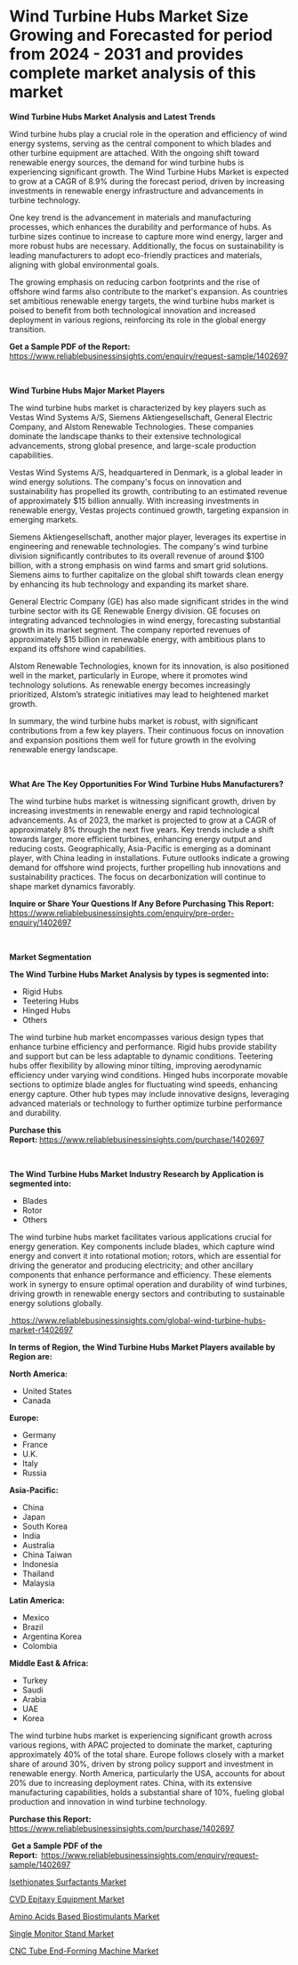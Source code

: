<p><h1>Wind Turbine Hubs Market Size Growing and Forecasted for period from 2024 - 2031 and provides complete market analysis of this market</h1></p><p><strong>Wind Turbine Hubs Market Analysis and Latest Trends</strong></p>
<p><p>Wind turbine hubs play a crucial role in the operation and efficiency of wind energy systems, serving as the central component to which blades and other turbine equipment are attached. With the ongoing shift toward renewable energy sources, the demand for wind turbine hubs is experiencing significant growth. The Wind Turbine Hubs Market is expected to grow at a CAGR of 8.9% during the forecast period, driven by increasing investments in renewable energy infrastructure and advancements in turbine technology.</p><p>One key trend is the advancement in materials and manufacturing processes, which enhances the durability and performance of hubs. As turbine sizes continue to increase to capture more wind energy, larger and more robust hubs are necessary. Additionally, the focus on sustainability is leading manufacturers to adopt eco-friendly practices and materials, aligning with global environmental goals. </p><p>The growing emphasis on reducing carbon footprints and the rise of offshore wind farms also contribute to the market's expansion. As countries set ambitious renewable energy targets, the wind turbine hubs market is poised to benefit from both technological innovation and increased deployment in various regions, reinforcing its role in the global energy transition.</p></p>
<p><strong>Get a Sample PDF of the Report:&nbsp;</strong> <a href="https://www.reliablebusinessinsights.com/enquiry/request-sample/1402697?utm_campaign=1109&utm_medium=2&utm_source=Github&utm_content=ia&utm_term=23102024&utm_id=wind-turbine-hubs">https://www.reliablebusinessinsights.com/enquiry/request-sample/1402697</a></p>
<p>&nbsp;</p>
<p><strong>Wind Turbine Hubs Major Market Players</strong></p>
<p><p>The wind turbine hubs market is characterized by key players such as Vestas Wind Systems A/S, Siemens Aktiengesellschaft, General Electric Company, and Alstom Renewable Technologies. These companies dominate the landscape thanks to their extensive technological advancements, strong global presence, and large-scale production capabilities.</p><p>Vestas Wind Systems A/S, headquartered in Denmark, is a global leader in wind energy solutions. The company's focus on innovation and sustainability has propelled its growth, contributing to an estimated revenue of approximately $15 billion annually. With increasing investments in renewable energy, Vestas projects continued growth, targeting expansion in emerging markets.</p><p>Siemens Aktiengesellschaft, another major player, leverages its expertise in engineering and renewable technologies. The company's wind turbine division significantly contributes to its overall revenue of around $100 billion, with a strong emphasis on wind farms and smart grid solutions. Siemens aims to further capitalize on the global shift towards clean energy by enhancing its hub technology and expanding its market share.</p><p>General Electric Company (GE) has also made significant strides in the wind turbine sector with its GE Renewable Energy division. GE focuses on integrating advanced technologies in wind energy, forecasting substantial growth in its market segment. The company reported revenues of approximately $15 billion in renewable energy, with ambitious plans to expand its offshore wind capabilities.</p><p>Alstom Renewable Technologies, known for its innovation, is also positioned well in the market, particularly in Europe, where it promotes wind technology solutions. As renewable energy becomes increasingly prioritized, Alstom’s strategic initiatives may lead to heightened market growth.</p><p>In summary, the wind turbine hubs market is robust, with significant contributions from a few key players. Their continuous focus on innovation and expansion positions them well for future growth in the evolving renewable energy landscape.</p></p>
<p>&nbsp;</p>
<p><strong>What Are The Key Opportunities For Wind Turbine Hubs Manufacturers?</strong></p>
<p><p>The wind turbine hubs market is witnessing significant growth, driven by increasing investments in renewable energy and rapid technological advancements. As of 2023, the market is projected to grow at a CAGR of approximately 8% through the next five years. Key trends include a shift towards larger, more efficient turbines, enhancing energy output and reducing costs. Geographically, Asia-Pacific is emerging as a dominant player, with China leading in installations. Future outlooks indicate a growing demand for offshore wind projects, further propelling hub innovations and sustainability practices. The focus on decarbonization will continue to shape market dynamics favorably.</p></p>
<p><strong>Inquire or Share Your Questions If Any Before Purchasing This Report:</strong> <a href="https://www.reliablebusinessinsights.com/enquiry/pre-order-enquiry/1402697?utm_campaign=1109&utm_medium=2&utm_source=Github&utm_content=ia&utm_term=23102024&utm_id=wind-turbine-hubs">https://www.reliablebusinessinsights.com/enquiry/pre-order-enquiry/1402697</a></p>
<p>&nbsp;</p>
<p><strong>Market Segmentation</strong></p>
<p><strong>The Wind Turbine Hubs Market Analysis by types is segmented into:</strong></p>
<p><ul><li>Rigid Hubs</li><li>Teetering Hubs</li><li>Hinged Hubs</li><li>Others</li></ul></p>
<p><p>The wind turbine hub market encompasses various design types that enhance turbine efficiency and performance. Rigid hubs provide stability and support but can be less adaptable to dynamic conditions. Teetering hubs offer flexibility by allowing minor tilting, improving aerodynamic efficiency under varying wind conditions. Hinged hubs incorporate movable sections to optimize blade angles for fluctuating wind speeds, enhancing energy capture. Other hub types may include innovative designs, leveraging advanced materials or technology to further optimize turbine performance and durability.</p></p>
<p><strong>Purchase this Report:&nbsp;</strong><a href="https://www.reliablebusinessinsights.com/purchase/1402697?utm_campaign=1109&utm_medium=2&utm_source=Github&utm_content=ia&utm_term=23102024&utm_id=wind-turbine-hubs">https://www.reliablebusinessinsights.com/purchase/1402697</a></p>
<p>&nbsp;</p>
<p><strong>The Wind Turbine Hubs Market Industry Research by Application is segmented into:</strong></p>
<p><ul><li>Blades</li><li>Rotor</li><li>Others</li></ul></p>
<p><p>The wind turbine hubs market facilitates various applications crucial for energy generation. Key components include blades, which capture wind energy and convert it into rotational motion; rotors, which are essential for driving the generator and producing electricity; and other ancillary components that enhance performance and efficiency. These elements work in synergy to ensure optimal operation and durability of wind turbines, driving growth in renewable energy sectors and contributing to sustainable energy solutions globally.</p></p>
<p><a href="https://www.reliablebusinessinsights.com/global-wind-turbine-hubs-market-r1402697?utm_campaign=1109&utm_medium=2&utm_source=Github&utm_content=ia&utm_term=23102024&utm_id=wind-turbine-hubs">&nbsp;https://www.reliablebusinessinsights.com/global-wind-turbine-hubs-market-r1402697</a></p>
<p><strong>In terms of Region, the Wind Turbine Hubs Market Players available by Region are:</strong></p>
<p>
    <p> <strong> North America: </strong>
        <ul>
            <li>United States</li>
            <li>Canada</li>
        </ul>
        </p> 
    <p> <strong> Europe: </strong>
        <ul>
            <li>Germany</li>
            <li>France</li>
            <li>U.K.</li>
            <li>Italy</li>
            <li>Russia</li>
        </ul>
        </p> 
    <p> <strong> Asia-Pacific: </strong>
        <ul>
            <li>China</li>
            <li>Japan</li>
            <li>South Korea</li>
            <li>India</li>
            <li>Australia</li>
            <li>China Taiwan</li>
            <li>Indonesia</li>
            <li>Thailand</li>
            <li>Malaysia</li>
        </ul>
        </p> 
    <p> <strong> Latin America: </strong>
        <ul>
            <li>Mexico</li>
            <li>Brazil</li>
            <li>Argentina Korea</li>
            <li>Colombia</li>
        </ul>
        </p> 
    <p> <strong> Middle East & Africa: </strong>
        <ul>
            <li>Turkey</li>
            <li>Saudi</li>
            <li>Arabia</li>
            <li>UAE</li>
            <li>Korea</li>
        </ul>
    </p>
    </p>
<p><p>The wind turbine hubs market is experiencing significant growth across various regions, with APAC projected to dominate the market, capturing approximately 40% of the total share. Europe follows closely with a market share of around 30%, driven by strong policy support and investment in renewable energy. North America, particularly the USA, accounts for about 20% due to increasing deployment rates. China, with its extensive manufacturing capabilities, holds a substantial share of 10%, fueling global production and innovation in wind turbine technology.</p></p>
<p><strong>Purchase this Report: </strong><a href="https://www.reliablebusinessinsights.com/purchase/1402697?utm_campaign=1109&utm_medium=2&utm_source=Github&utm_content=ia&utm_term=23102024&utm_id=wind-turbine-hubs">https://www.reliablebusinessinsights.com/purchase/1402697</a></p>
<p>&nbsp;<strong>Get a Sample PDF of the Report:&nbsp;&nbsp;</strong><a href="https://www.reliablebusinessinsights.com/enquiry/request-sample/1402697?utm_campaign=1109&utm_medium=2&utm_source=Github&utm_content=ia&utm_term=23102024&utm_id=wind-turbine-hubs">https://www.reliablebusinessinsights.com/enquiry/request-sample/1402697</a></p>
<p><strong></strong></p>
<p><p><a href="https://www.linkedin.com/pulse/global-isethionates-surfactants-market-forecast-2024-2031-9ynle?utm_campaign=1109&utm_medium=2&utm_source=Github&utm_content=ia&utm_term=23102024&utm_id=wind-turbine-hubs">Isethionates Surfactants Market</a></p><p><a href="https://github.com/loftinirkaakcsu/Market-Research-Report-List-1/blob/main/cvd-epitaxy-equipment-market.md?utm_campaign=1109&utm_medium=2&utm_source=Github&utm_content=ia&utm_term=23102024&utm_id=wind-turbine-hubs">CVD Epitaxy Equipment Market</a></p><p><a href="https://www.linkedin.com/pulse/amino-acids-based-biostimulants-market-refracting-trends-consumer-nsite?utm_campaign=1109&utm_medium=2&utm_source=Github&utm_content=ia&utm_term=23102024&utm_id=wind-turbine-hubs">Amino Acids Based Biostimulants Market</a></p><p><a href="https://issuu.com/reportprime-2/docs/single-monitor-stand-market-size-20_544ce070ee2697?utm_campaign=1109&utm_medium=2&utm_source=Github&utm_content=ia&utm_term=23102024&utm_id=wind-turbine-hubs">Single Monitor Stand Market</a></p><p><a href="https://github.com/stumpefzclearez/Market-Research-Report-List-1/blob/main/cnc-tube-end-forming-machine-market.md?utm_campaign=1109&utm_medium=2&utm_source=Github&utm_content=ia&utm_term=23102024&utm_id=wind-turbine-hubs">CNC Tube End-Forming Machine Market</a></p></p>